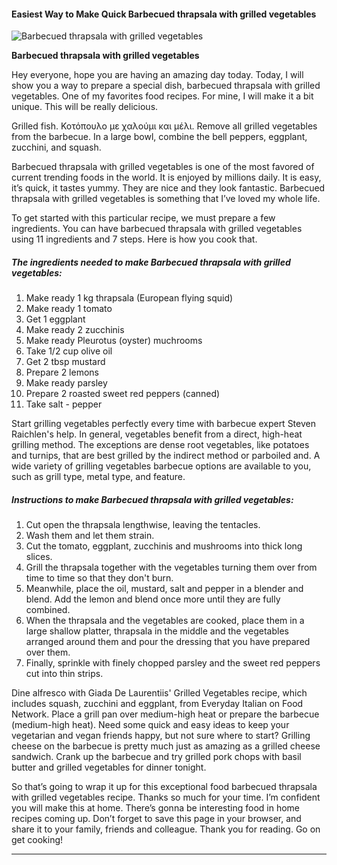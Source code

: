             

#### Easiest Way to Make Quick Barbecued thrapsala with grilled vegetables

![Barbecued thrapsala with grilled vegetables](https://img-global.cpcdn.com/recipes/6abd5048bcb6cd443453f25461501204/751x532cq70/barbecued-thrapsala-with-grilled-vegetables-recipe-main-photo.jpg)

**Barbecued thrapsala with grilled vegetables**

Hey everyone, hope you are having an amazing day today. Today, I will show you a way to prepare a special dish, barbecued thrapsala with grilled vegetables. One of my favorites food recipes. For mine, I will make it a bit unique. This will be really delicious.

Grilled fish. Κοτόπουλο με χαλούμι και μέλι. Remove all grilled vegetables from the barbecue. In a large bowl, combine the bell peppers, eggplant, zucchini, and squash.

Barbecued thrapsala with grilled vegetables is one of the most favored of current trending foods in the world. It is enjoyed by millions daily. It is easy, it’s quick, it tastes yummy. They are nice and they look fantastic. Barbecued thrapsala with grilled vegetables is something that I’ve loved my whole life.

To get started with this particular recipe, we must prepare a few ingredients. You can have barbecued thrapsala with grilled vegetables using 11 ingredients and 7 steps. Here is how you cook that.

##### The ingredients needed to make Barbecued thrapsala with grilled vegetables:

1.  Make ready 1 kg thrapsala (European flying squid)
2.  Make ready 1 tomato
3.  Get 1 eggplant
4.  Make ready 2 zucchinis
5.  Make ready Pleurotus (oyster) muchrooms
6.  Take 1/2 cup olive oil
7.  Get 2 tbsp mustard
8.  Prepare 2 lemons
9.  Make ready parsley
10.  Prepare 2 roasted sweet red peppers (canned)
11.  Take salt - pepper

Start grilling vegetables perfectly every time with barbecue expert Steven Raichlen's help. In general, vegetables benefit from a direct, high-heat grilling method. The exceptions are dense root vegetables, like potatoes and turnips, that are best grilled by the indirect method or parboiled and. A wide variety of grilling vegetables barbecue options are available to you, such as grill type, metal type, and feature.

##### Instructions to make Barbecued thrapsala with grilled vegetables:

1.  Cut open the thrapsala lengthwise, leaving the tentacles.
2.  Wash them and let them strain.
3.  Cut the tomato, eggplant, zucchinis and mushrooms into thick long slices.
4.  Grill the thrapsala together with the vegetables turning them over from time to time so that they don't burn.
5.  Meanwhile, place the oil, mustard, salt and pepper in a blender and blend. Add the lemon and blend once more until they are fully combined.
6.  When the thrapsala and the vegetables are cooked, place them in a large shallow platter, thrapsala in the middle and the vegetables arranged around them and pour the dressing that you have prepared over them.
7.  Finally, sprinkle with finely chopped parsley and the sweet red peppers cut into thin strips.

Dine alfresco with Giada De Laurentiis' Grilled Vegetables recipe, which includes squash, zucchini and eggplant, from Everyday Italian on Food Network. Place a grill pan over medium-high heat or prepare the barbecue (medium-high heat). Need some quick and easy ideas to keep your vegetarian and vegan friends happy, but not sure where to start? Grilling cheese on the barbecue is pretty much just as amazing as a grilled cheese sandwich. Crank up the barbecue and try grilled pork chops with basil butter and grilled vegetables for dinner tonight.

So that’s going to wrap it up for this exceptional food barbecued thrapsala with grilled vegetables recipe. Thanks so much for your time. I’m confident you will make this at home. There’s gonna be interesting food in home recipes coming up. Don’t forget to save this page in your browser, and share it to your family, friends and colleague. Thank you for reading. Go on get cooking!

* * *